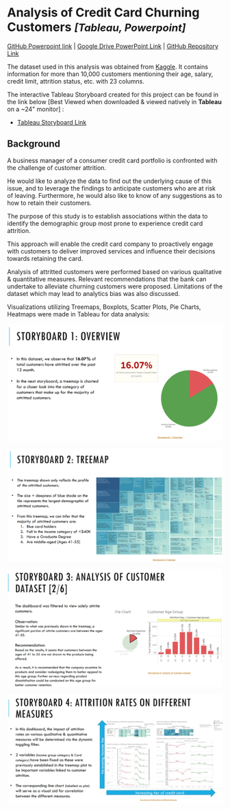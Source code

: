 # Analysis of Credit Card Churning Customers *<font size="5"> [Tableau, Powerpoint] </font>*

[GitHub Powerpoint link](Vertical_Institute_Yong_Sook_Prasit_Attavit_CapstoneProject_GitHub.pdf)  |  [Google Drive PowerPoint Link](https://drive.google.com/file/d/1xLoupFLQ58gDDiqBUWum-zmTTU3uJUhm/view?usp=sharing)  |  [GitHub Repository Link](https://github.com/YongSookPrasitAttavit/VI_Capstone_Credit-Card-Customers_Predict-Churning-Customers/tree/main)

The dataset used in this analysis was obtained from [Kaggle](https://www.kaggle.com/datasets/sakshigoyal7/credit-card-customers?datasetId=982921). It contains information for more than 10,000 customers mentioning their age, salary, credit limit, attrition status, etc. with 23 columns.

The interactive Tableau Storyboard created for this project can be found in the link below [Best Viewed when downloaded & viewed natively in **Tableau** on a ~24" monitor] :  
- [Tableau Storyboard Link](https://public.tableau.com/app/profile/ysook/viz/VI_CapstoneProject_16798032083060/Storyboard)

## Background
A business manager of a consumer credit card portfolio is confronted with the challenge of customer attrition.

He would like to analyze the data to find out the underlying cause of this issue, and to leverage the findings to anticipate customers who are at risk of leaving. Furthermore, he would also like to know of any suggestions as to how to retain their customers.

The purpose of this study is to establish associations within the data to identify the demographic group most prone to experience credit card attrition.  

This approach will enable the credit card company to proactively engage with customers to deliver improved services and influence their decisions towards retaining the card.

Analysis of attritted customers were performed based on various qualitative & quantitative measures. Relevant recommendations that the bank can undertake to alleviate churning customers were proposed. Limitations of the dataset which may lead to analytics bias was also discussed.

Visualizations utilizing Treemaps, Boxplots, Scatter Plots, Pie Charts, Heatmaps were made in Tableau for data analysis:

![Tableau Storyboard #1](data/image/viz_1.png)

![Tableau Storyboard #2](data/image/viz_2.png)

![Tableau Storyboard #3](data/image/viz_3.png)

![Tableau Storyboard #4](data/image/viz_4.png)
